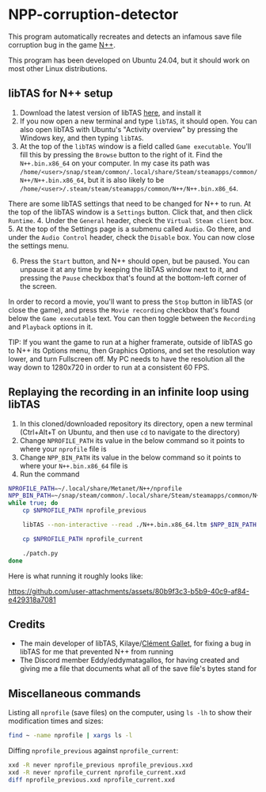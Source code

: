 # NPP-corruption-detector

This program automatically recreates and detects an infamous save file corruption bug in the game [N++](https://en.wikipedia.org/wiki/N%2B%2B).

This program has been developed on Ubuntu 24.04, but it should work on most other Linux distributions.

## libTAS for N++ setup

1. Download the latest version of libTAS [here](https://ci.appveyor.com/project/clementgallet/libtas/build/artifacts), and install it
2. If you now open a new terminal and type `libTAS`, it should open. You can also open libTAS with Ubuntu's "Activity overview" by pressing the Windows key, and then typing `libTAS`.
3. At the top of the `libTAS` window is a field called `Game executable`. You'll fill this by pressing the `Browse` button to the right of it. Find the `N++.bin.x86_64` on your computer. In my case its path was `/home/<user>/snap/steam/common/.local/share/Steam/steamapps/common/N++/N++.bin.x86_64`, but it is also likely to be `/home/<user>/.steam/steam/steamapps/common/N++/N++.bin.x86_64`.

There are some libTAS settings that need to be changed for N++ to run.
At the top of the libTAS window is a `Settings` button. Click that, and then click `Runtime`. 4. Under the `General` header, check the `Virtual Steam client` box. 5. At the top of the Settings page is a submenu called `Audio`. Go there, and under the `Audio Control` header, check the `Disable` box. You can now close the settings menu.

6. Press the `Start` button, and N++ should open, but be paused. You can unpause it at any time by keeping the libTAS window next to it, and pressing the `Pause` checkbox that's found at the bottom-left corner of the screen.

In order to record a movie, you'll want to press the `Stop` button in libTAS (or close the game), and press the `Movie recording` checkbox that's found below the `Game executable` text. You can then toggle between the `Recording` and `Playback` options in it.

TIP:
If you want the game to run at a higher framerate, outside of libTAS go to N++ its Options menu, then Graphics Options, and set the resolution way lower, and turn Fullscreen off.
My PC needs to have the resolution all the way down to 1280x720 in order to run at a consistent 60 FPS.

## Replaying the recording in an infinite loop using libTAS

1. In this cloned/downloaded repository its directory, open a new terminal (Ctrl+Alt+T on Ubuntu, and then use `cd` to navigate to the directory)
2. Change `NPROFILE_PATH` its value in the below command so it points to where your `nprofile` file is
3. Change `NPP_BIN_PATH` its value in the below command so it points to where your `N++.bin.x86_64` file is
4. Run the command

```bash
NPROFILE_PATH=~/.local/share/Metanet/N++/nprofile
NPP_BIN_PATH=~/snap/steam/common/.local/share/Steam/steamapps/common/N++/N++.bin.x86_64
while true; do
    cp $NPROFILE_PATH nprofile_previous

    libTAS --non-interactive --read ./N++.bin.x86_64.ltm $NPP_BIN_PATH

    cp $NPROFILE_PATH nprofile_current

    ./patch.py
done
```

Here is what running it roughly looks like:

https://github.com/user-attachments/assets/80b9f3c3-b5b9-40c9-af84-e429318a7081

## Credits

- The main developer of libTAS, Kilaye/[Clément Gallet](https://github.com/clementgallet), for fixing a bug in libTAS for me that prevented N++ from running
- The Discord member Eddy/eddymatagallos, for having created and giving me a file that documents what all of the save file's bytes stand for

## Miscellaneous commands

Listing all `nprofile` (save files) on the computer, using `ls -lh` to show their modification times and sizes:

```bash
find ~ -name nprofile | xargs ls -l
```

Diffing `nprofile_previous` against `nprofile_current`:

```bash
xxd -R never nprofile_previous nprofile_previous.xxd
xxd -R never nprofile_current nprofile_current.xxd
diff nprofile_previous.xxd nprofile_current.xxd
```
